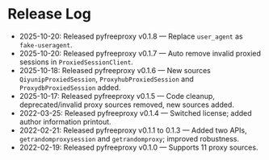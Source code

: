 # Release Log

- 2025-10-20: Released pyfreeproxy v0.1.8 — Replace `user_agent` as `fake-useragent`.
- 2025-10-20: Released pyfreeproxy v0.1.7 — Auto remove invalid proxied sessions in `ProxiedSessionClient`.
- 2025-10-18: Released pyfreeproxy v0.1.6 — New sources `QiyunipProxiedSession`, `ProxyhubProxiedSession` and `ProxydbProxiedSession` added.
- 2025-10-17: Released pyfreeproxy v0.1.5 — Code cleanup, deprecated/invalid proxy sources removed, new sources added.
- 2022-03-25: Released pyfreeproxy v0.1.4 — Switched license; added author information printout.
- 2022-02-21: Released pyfreeproxy v0.1.1 to 0.1.3 — Added two APIs, `getrandomproxysession` and `getrandomproxy`; improved robustness.
- 2022-02-19: Released pyfreeproxy v0.1.0 — Supports 11 proxy sources.
